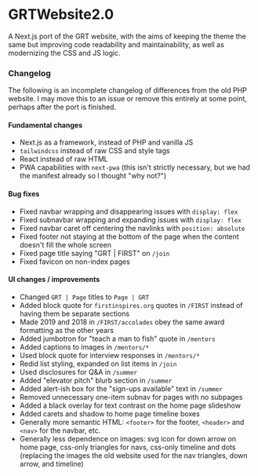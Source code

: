 # GRTWebsite2.0
A Next.js port of the GRT website, with the aims of keeping the theme the same but improving code readability and 
maintainability, as well as modernizing the CSS and JS logic.

### Changelog
The following is an incomplete changelog of differences from the old PHP website. I may move this to an issue or remove
this entirely at some point, perhaps after the port is finished.

#### Fundamental changes
- Next.js as a framework, instead of PHP and vanilla JS
- `tailwindcss` instead of raw CSS and style tags
- React instead of raw HTML
- PWA capabilities with `next-pwa` (this isn't strictly necessary, but we had the manifest already so I thought "why not?")

#### Bug fixes
- Fixed navbar wrapping and disappearing issues with `display: flex`
- Fixed subnavbar wrapping and expanding issues with `display: flex`
- Fixed navbar caret off centering the navlinks with `position: absolute`
- Fixed footer not staying at the bottom of the page when the content doesn't fill the whole screen
- Fixed page title saying "GRT | FIRST" on `/join`
- Fixed favicon on non-index pages

#### UI changes / improvements
- Changed `GRT | Page` titles to `Page | GRT`
- Added block quote for `firstinspires.org` quotes in `/FIRST` instead of having them be separate sections
- Made 2019 and 2018 in `/FIRST/accolades` obey the same award formatting as the other years
- Added jumbotron for "teach a man to fish" quote in `/mentors`
- Added captions to images in `/mentors/*`
- Used block quote for interview responses in `/mentors/*`
- Redid list styling, expanded on list items in `/join`
- Used disclosures for Q&A in `/summer`
- Added "elevator pitch" blurb section in `/summer`
- Added alert-ish box for the "sign-ups available" text in `/summer`
- Removed unnecessary one-item subnav for pages with no subpages
- Added a black overlay for text contrast on the home page slideshow
- Added carets and shadow to home page timeline boxes
- Generally more semantic HTML: `<footer>` for the footer, `<header>` and `<nav>` for the navbar, etc.
- Generally less dependence on images: svg icon for down arrow on home page, css-only triangles for navs, css-only timeline and dots (replacing the images the old website used for the nav triangles, down arrow, and timeline)
